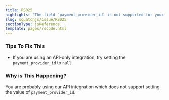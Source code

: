 ```yaml
---
title: RS025
highlights: "The field `payment_provider_id` is not supported for your tenant type."
slug: squatchjs/issue/RS025
sectionType: jsReference
template: pages/rscode.html
---
```


### Tips To Fix This

 - If you are using an API-only integration, try setting the `payment_provider_id` to `null`.

### Why is This Happening?

You are probably using our API integration which does not support setting the value of `payment_provider_id`. 